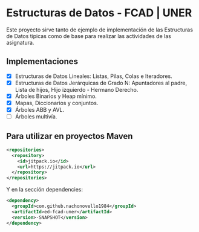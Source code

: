 # Estructuras de Datos - FCAD | UNER
Este proyecto sirve tanto de ejemplo de implementación de las Estructuras de Datos típicas como de base para realizar las actividades de las asignatura.

## Implementaciones

- [x] Estructuras de Datos Lineales: Listas, Pilas, Colas e Iteradores.
- [x] Estructuras de Datos Jerárquicas de Grado N: Apuntadores al padre, Lista de hijos, Hijo izquierdo - Hermano Derecho. 
- [x] Árboles Binarios y Heap mínimo.
- [x] Mapas, Diccionarios y conjuntos.
- [x] Árboles ABB y AVL.
- [ ] Árboles multivía.

## Para utilizar en proyectos Maven
```xml
<repositories>
  <repository>
    <id>jitpack.io</id>
    <url>https://jitpack.io</url>
  </repository>
</repositories>
```
Y en la sección dependencies:
```xml
<dependency>
  <groupId>com.github.nachonovello1984</groupId>
  <artifactId>ed-fcad-uner</artifactId>
  <version>-SNAPSHOT</version>
</dependency>
```
